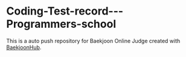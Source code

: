 # Coding-Test-record---Programmers-school
This is a auto push repository for Baekjoon Online Judge created with [BaekjoonHub](https://github.com/BaekjoonHub/BaekjoonHub).
